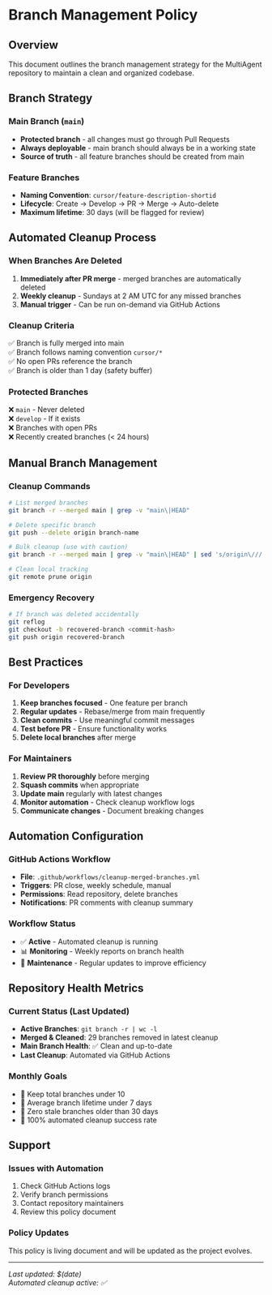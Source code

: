 # Branch Management Policy

## Overview
This document outlines the branch management strategy for the MultiAgent repository to maintain a clean and organized codebase.

## Branch Strategy

### Main Branch (`main`)
- **Protected branch** - all changes must go through Pull Requests
- **Always deployable** - main branch should always be in a working state
- **Source of truth** - all feature branches should be created from main

### Feature Branches
- **Naming Convention**: `cursor/feature-description-shortid`
- **Lifecycle**: Create → Develop → PR → Merge → Auto-delete
- **Maximum lifetime**: 30 days (will be flagged for review)

## Automated Cleanup Process

### When Branches Are Deleted
1. **Immediately after PR merge** - merged branches are automatically deleted
2. **Weekly cleanup** - Sundays at 2 AM UTC for any missed branches  
3. **Manual trigger** - Can be run on-demand via GitHub Actions

### Cleanup Criteria
✅ Branch is fully merged into main  
✅ Branch follows naming convention `cursor/*`  
✅ No open PRs reference the branch  
✅ Branch is older than 1 day (safety buffer)  

### Protected Branches
❌ `main` - Never deleted  
❌ `develop` - If it exists  
❌ Branches with open PRs  
❌ Recently created branches (< 24 hours)  

## Manual Branch Management

### Cleanup Commands
```bash
# List merged branches
git branch -r --merged main | grep -v "main\|HEAD"

# Delete specific branch
git push --delete origin branch-name

# Bulk cleanup (use with caution)
git branch -r --merged main | grep -v "main\|HEAD" | sed 's/origin\///' | xargs -n 1 git push --delete origin

# Clean local tracking
git remote prune origin
```

### Emergency Recovery
```bash
# If branch was deleted accidentally
git reflog
git checkout -b recovered-branch <commit-hash>
git push origin recovered-branch
```

## Best Practices

### For Developers
1. **Keep branches focused** - One feature per branch
2. **Regular updates** - Rebase/merge from main frequently  
3. **Clean commits** - Use meaningful commit messages
4. **Test before PR** - Ensure functionality works
5. **Delete local branches** after merge

### For Maintainers
1. **Review PR thoroughly** before merging
2. **Squash commits** when appropriate
3. **Update main** regularly with latest changes
4. **Monitor automation** - Check cleanup workflow logs
5. **Communicate changes** - Document breaking changes

## Automation Configuration

### GitHub Actions Workflow
- **File**: `.github/workflows/cleanup-merged-branches.yml`
- **Triggers**: PR close, weekly schedule, manual
- **Permissions**: Read repository, delete branches
- **Notifications**: PR comments with cleanup summary

### Workflow Status
- ✅ **Active** - Automated cleanup is running
- 📊 **Monitoring** - Weekly reports on branch health
- 🔧 **Maintenance** - Regular updates to improve efficiency

## Repository Health Metrics

### Current Status (Last Updated)
- **Active Branches**: `git branch -r | wc -l`
- **Merged & Cleaned**: 29 branches removed in latest cleanup
- **Main Branch Health**: ✅ Clean and up-to-date
- **Last Cleanup**: Automated via GitHub Actions

### Monthly Goals
- 🎯 Keep total branches under 10
- 🎯 Average branch lifetime under 7 days
- 🎯 Zero stale branches older than 30 days
- 🎯 100% automated cleanup success rate

## Support

### Issues with Automation
1. Check GitHub Actions logs
2. Verify branch permissions
3. Contact repository maintainers
4. Review this policy document

### Policy Updates
This policy is living document and will be updated as the project evolves.

---
*Last updated: $(date)*  
*Automated cleanup active: ✅*